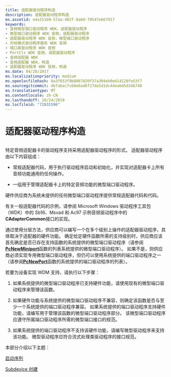 ```yaml
---
title: 适配器驱动程序构造
description: 适配器驱动程序构造
ms.assetid: e4a151b9-57aa-402f-8a0d-70547eb67917
keywords:
- 音频微型端口驱动程序 WDK，适配器驱动程序
- 微型端口驱动程序 WDK 音频，适配器驱动程序
- 适配器驱动程序 WDK 音频，微型端口驱动程序
- 内核模式驱动程序服务 WDK 音频
- 端口类驱动程序 WDK 音频
- PortCls WDK 音频，适配器驱动程序
- 音频适配器 WDK
- 音频适配器 WDK，构造
- 适配器驱动程序 WDK 音频，构造
ms.date: 04/20/2017
ms.localizationpriority: medium
ms.openlocfilehash: 8a3f653f9b8887820f37a304eb0e614128fe53f7
ms.sourcegitcommit: 4b7a6ac7c68e6ad6f27da5d1dc4deabd5d34b748
ms.translationtype: MT
ms.contentlocale: zh-CN
ms.lasthandoff: 10/24/2019
ms.locfileid: "72831596"
---
```

# <a name="adapter-driver-construction"></a>适配器驱动程序构造


## <span id="adapter_driver_construction"></span><span id="ADAPTER_DRIVER_CONSTRUCTION"></span>


特定音频适配器卡的驱动程序支持采用适配器驱动程序的形式。 适配器驱动程序由以下内容组成：

-   常规适配器代码，用于执行驱动程序启动和初始化，并实现对适配器卡上所有音频功能通用的任何操作。

-   一组用于管理适配器卡上的特定音频功能的微型端口驱动程序。

硬件供应商为系统未提供的任何微型端口驱动程序提供常规适配器代码和代码。

有关一般适配器代码的示例，请参阅 Microsoft Windows 驱动程序工具包（WDK）中的 Sb16、Msvad 和 Ac97 示例音频驱动程序中的**CAdapterCommon**接口的实现。

通过使用分层方法，供应商可以编写一个在多个级别上操作的适配器驱动程序，具体取决于适配器的硬件功能。 确定给定硬件函数所需的支持级别时，供应商应该首先确定是否已存在支持函数的系统提供的微型端口驱动程序（请参阅[**PcNewMiniport**](https://docs.microsoft.com/windows-hardware/drivers/ddi/portcls/nf-portcls-pcnewminiport)函数的列表系统提供的微型端口驱动程序）。 如果不是，则供应商必须实现专用微型端口驱动程序，但仍可以使用系统提供的端口驱动程序之一（请参阅[**PcNewPort**](https://docs.microsoft.com/windows-hardware/drivers/ddi/portcls/nf-portcls-pcnewport)函数的系统提供的端口驱动程序的列表）。

若要为设备实现 WDM 支持，请执行以下步骤：

1.  如果系统提供的微型端口驱动程序已支持硬件功能，请使用现有的微型端口驱动程序来管理该函数。

2.  如果硬件功能与系统提供的微型端口驱动程序不兼容，则确定该函数是否与至少一个系统提供的端口驱动程序兼容。 如果系统提供的端口驱动程序支持硬件功能，请编写用于管理该函数的微型端口驱动程序部分。 该微型端口驱动程序应遵守所属端口驱动程序所需的微型端口接口的规范。

3.  如果系统提供的端口驱动程序不支持该硬件功能，请编写微型驱动程序来支持该功能。 微型驱动程序应符合流式处理类驱动程序的接口规范。

本部分介绍以下主题：

[启动序列](startup-sequence.md)

[Subdevice 创建](subdevice-creation.md)

 

 





